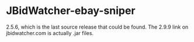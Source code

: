 # JBidWatcher-ebay-sniper 

2.5.6, which is the last source release that could be found. The 2.9.9 link on jbidwatcher.com is actually .jar files.
